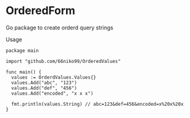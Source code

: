 # OrderedForm
Go package to create orderd query strings

Usage 
```
package main

import "github.com/66niko99/OrderedValues"

func main() {
  values := OrderdValues.Values{}
  values.Add("abc", "123")
  values.Add("def", "456")
  values.Add("encoded", "x x x")

  fmt.println(values.String) // abc=123&def=456&encoded=x%20x%20x
}
```
